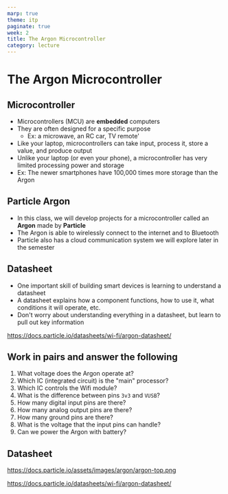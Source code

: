 ```yaml
---
marp: true
theme: itp
paginate: true
week: 2
title: The Argon Microcontroller
category: lecture
---
```


<!-- headingDivider: 2 -->

# The Argon Microcontroller

## Microcontroller

- Microcontrollers (MCU) are **embedded** computers
- They are often designed for a specific purpose 
  - Ex: a microwave, an RC car, TV remote'
- Like your laptop, microcontrollers can take input, process it, store a value, and produce output
- Unlike your laptop (or even your phone), a microcontroller has very limited processing power and storage 
- Ex: The newer smartphones have 100,000 times more storage than the Argon

## Particle Argon

- In this class, we will develop projects for a microcontroller called an **Argon** made by **Particle**
- The Argon is able to wirelessly connect to the internet and to Bluetooth 
- Particle also has a cloud communication system we will explore later in the semester

## Datasheet

- One important skill of building smart devices is learning to understand a datasheet
- A datasheet explains how a component functions, how to use it, what conditions it will operate, etc.
- Don't worry about understanding everything in a datasheet, but learn to pull out key information

https://docs.particle.io/datasheets/wi-fi/argon-datasheet/

## Work in pairs and answer the following

1. What voltage does the Argon operate at?
2. Which IC (integrated circuit) is the "main" processor?
3. Which IC controls the Wifi module?
4. What is the difference between pins `3v3` and `VUSB`?
5. How many digital input pins are there? 
6. How many analog output pins are there?
7. How many ground pins are there?
8. What is the voltage that the input pins can handle?
9. Can we power the Argon with battery?

## Datasheet 

https://docs.particle.io/assets/images/argon/argon-top.png

https://docs.particle.io/datasheets/wi-fi/argon-datasheet/

<!-- operating voltage: 3.3v -->

<!-- main: nRF52840; wifi: ESP32 -->

<!-- 3v3 is always 3.3v; VUSB is 5v when connected to USB-->

<!-- 20 digital GPIO; 6 analog IN; 0 analog out; 1 ground pin -->

<!-- GPIO can operate at 3.3V max so be caution with higher voltage devices -->

<!-- show other communication pins -->        